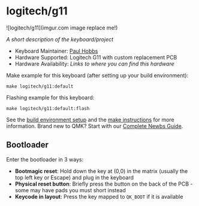 # logitech/g11

![logitech/g11](imgur.com image replace me!)

*A short description of the keyboard/project*

* Keyboard Maintainer: [Paul Hobbs](https://github.com/SolidElectronics)
* Hardware Supported: Logitech G11 with custom replacement PCB
* Hardware Availability: *Links to where you can find this hardware*

Make example for this keyboard (after setting up your build environment):

    make logitech/g11:default

Flashing example for this keyboard:

    make logitech/g11:default:flash

See the [build environment setup](https://docs.qmk.fm/#/getting_started_build_tools) and the [make instructions](https://docs.qmk.fm/#/getting_started_make_guide) for more information. Brand new to QMK? Start with our [Complete Newbs Guide](https://docs.qmk.fm/#/newbs).

## Bootloader

Enter the bootloader in 3 ways:

* **Bootmagic reset**: Hold down the key at (0,0) in the matrix (usually the top left key or Escape) and plug in the keyboard
* **Physical reset button**: Briefly press the button on the back of the PCB - some may have pads you must short instead
* **Keycode in layout**: Press the key mapped to `QK_BOOT` if it is available
